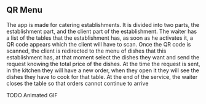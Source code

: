 ## QR Menu

The app is made for catering establishments.
It is divided into two parts, the establishment part, and the client part of the establishment.
The waiter has a list of the tables that the establishment has, as soon as he activates it, a QR code appears which the client will have to scan.
Once the QR code is scanned, the client is redirected to the menu of dishes that this establishment has, at that moment select the dishes they want and send the request knowing the total price of the dishes.
At the time the request is sent, in the kitchen they will have a new order, when they open it they will see the dishes they have to cook for that table.
At the end of the service, the waiter closes the table so that orders cannot continue to arrive

TODO Animated GIF

